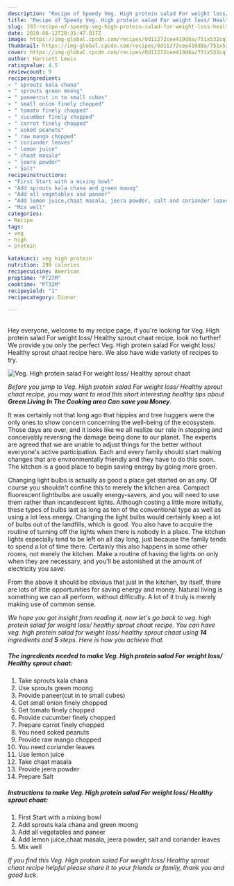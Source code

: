 ```yaml
---
description: "Recipe of Speedy Veg. High protein salad For weight loss/ Healthy sprout chaat"
title: "Recipe of Speedy Veg. High protein salad For weight loss/ Healthy sprout chaat"
slug: 393-recipe-of-speedy-veg-high-protein-salad-for-weight-loss-healthy-sprout-chaat
date: 2020-06-12T20:31:47.017Z
image: https://img-global.cpcdn.com/recipes/0d11272cee419d8a/751x532cq70/veg-high-protein-salad-for-weight-loss-healthy-sprout-chaat-recipe-main-photo.jpg
thumbnail: https://img-global.cpcdn.com/recipes/0d11272cee419d8a/751x532cq70/veg-high-protein-salad-for-weight-loss-healthy-sprout-chaat-recipe-main-photo.jpg
cover: https://img-global.cpcdn.com/recipes/0d11272cee419d8a/751x532cq70/veg-high-protein-salad-for-weight-loss-healthy-sprout-chaat-recipe-main-photo.jpg
author: Harriett Lewis
ratingvalue: 4.5
reviewcount: 9
recipeingredient:
- " sprouts kala chana"
- " sprouts green moong"
- " paneercut in to small cubes"
- " small onion finely chopped"
- " tomato finely chopped"
- " cucumber finely chopped"
- " carrot finely chopped"
- " soked peanuts"
- " raw mango chopped"
- " coriander leaves"
- " lemon juice"
- " chaat masala"
- " jeera powder"
- " Salt"
recipeinstructions:
- "First Start with a mixing bowl"
- "Add sprouts kala chana and green moong"
- "Add all vegetables and paneer"
- "Add lemon juice,chaat masala, jeera powder, salt and coriander leaves"
- "Mix well"
categories:
- Recipe
tags:
- veg
- high
- protein

katakunci: veg high protein 
nutrition: 299 calories
recipecuisine: American
preptime: "PT27M"
cooktime: "PT32M"
recipeyield: "1"
recipecategory: Dinner

---
```

<br>
Hey everyone, welcome to my recipe page, if you're looking for Veg. High protein salad For weight loss/ Healthy sprout chaat recipe, look no further! We provide you only the perfect Veg. High protein salad For weight loss/ Healthy sprout chaat recipe here. We also have wide variety of recipes to try.
<br>


![Veg. High protein salad For weight loss/ Healthy sprout chaat](https://img-global.cpcdn.com/recipes/0d11272cee419d8a/751x532cq70/veg-high-protein-salad-for-weight-loss-healthy-sprout-chaat-recipe-main-photo.jpg)

<i>Before you jump to Veg. High protein salad For weight loss/ Healthy sprout chaat recipe, you may want to read this short interesting healthy tips about 
<strong>Green Living In The Cooking area Can save you Money</strong>.</i>
</br>

It was certainly not that long ago that hippies and tree huggers were the only ones to show concern concerning the well-being of the ecosystem. Those days are over, and it looks like we all realize our role in stopping and conceivably reversing the damage being done to our planet. The experts are agreed that we are unable to adjust things for the better without everyone's active participation. Each and every family should start making changes that are environmentally friendly and they have to do this soon. The kitchen is a good place to begin saving energy by going more green.

Changing light bulbs is actually as good a place get started on as any. Of course you shouldn't confine this to merely the kitchen area. Compact fluorescent lightbulbs are usually energy-savers, and you will need to use them rather than incandescent lights. Although costing a little more initially, these types of bulbs last as long as ten of the conventional type as well as using a lot less energy. Changing the light bulbs would certainly keep a lot of bulbs out of the landfills, which is good. You also have to acquire the routine of turning off the lights when there is nobody in a place. The kitchen lights especially tend to be left on all day long, just because the family tends to spend a lot of time there. Certainly this also happens in some other rooms, not merely the kitchen. Make a routine of having the lights on only when they are necessary, and you'll be astonished at the amount of electricity you save.

From the above it should be obvious that just in the kitchen, by itself, there are lots of little opportunities for saving energy and money. Natural living is something we can all perform, without difficulty. A lot of it truly is merely making use of common sense.


<i>We hope you got insight from reading it, now let's go back to veg. high protein salad for weight loss/ healthy sprout chaat recipe. You can have veg. high protein salad for weight loss/ healthy sprout chaat using <strong>14</strong> ingredients and <strong>5</strong> steps. Here is how you achieve that.
</i>

##### The ingredients needed to make Veg. High protein salad For weight loss/ Healthy sprout chaat:

1. Take  sprouts kala chana
1. Use  sprouts green moong
1. Provide  paneer(cut in to small cubes)
1. Get  small onion finely chopped
1. Get  tomato finely chopped
1. Provide  cucumber finely chopped
1. Prepare  carrot finely chopped
1. You need  soked peanuts
1. Provide  raw mango chopped
1. You need  coriander leaves
1. Use  lemon juice
1. Take  chaat masala
1. Provide  jeera powder
1. Prepare  Salt


##### Instructions to make Veg. High protein salad For weight loss/ Healthy sprout chaat:

1. First Start with a mixing bowl
1. Add sprouts kala chana and green moong
1. Add all vegetables and paneer
1. Add lemon juice,chaat masala, jeera powder, salt and coriander leaves
1. Mix well


<i>If you find this Veg. High protein salad For weight loss/ Healthy sprout chaat recipe helpful please share it to your friends or family, thank you and good luck.</i>
